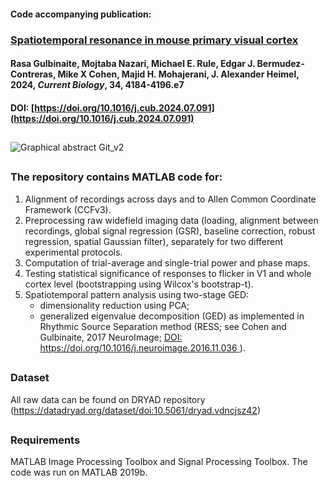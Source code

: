#### Code accompanying publication:
### [Spatiotemporal resonance in mouse primary visual cortex](https://www.cell.com/current-biology/abstract/S0960-9822(24)01059-5)

#### Rasa Gulbinaite, Mojtaba Nazari, Michael E. Rule, Edgar J. Bermudez-Contreras, Mike X Cohen, Majid H. Mohajerani, J. Alexander Heimel, 2024, _Current Biology_, 34, 4184-4196.e7
#### DOI: [https://doi.org/10.1016/j.cub.2024.07.091](https://doi.org/10.1016/j.cub.2024.07.091)
##
![Graphical abstract Git_v2](https://github.com/user-attachments/assets/36c9ce0f-84a1-427a-b2e0-23751cde5494)
##
### The repository contains MATLAB code for:

1. Alignment of recordings across days and to Allen Common Coordinate Framework (CCFv3). 
2. Preprocessing raw widefield imaging data (loading, alignment between recordings, global signal regression (GSR), baseline correction, robust regression, spatial Gaussian filter), separately for two different experimental protocols.
3. Computation of trial-average and single-trial power and phase maps.
4. Testing statistical significance of responses to flicker in V1 and whole cortex level (bootstrapping using Wilcox's bootstrap-t).
5. Spatiotemporal pattern analysis using two-stage GED:
     * dimensionality reduction using PCA;
     * generalized eigenvalue decomposition (GED) as implemented in Rhythmic Source Separation method (RESS; see Cohen and Gulbinaite, 2017 NeuroImage; [DOI: https://doi.org/10.1016/j.neuroimage.2016.11.036 ](https://doi.org/10.1016/j.neuroimage.2016.11.036)).
##
### Dataset 
All raw data can be found on DRYAD repository (https://datadryad.org/dataset/doi:10.5061/dryad.vdncjsz42)
##
### Requirements
MATLAB Image Processing Toolbox and Signal Processing Toolbox. The code was run on MATLAB 2019b.
